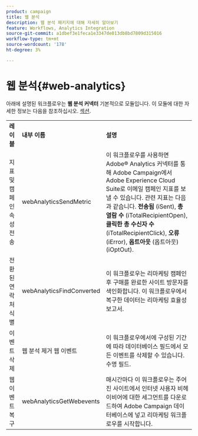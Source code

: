 ```yaml
---
product: campaign
title: 웹 분석
description: 웹 분석 패키지에 대해 자세히 알아보기
feature: Workflows, Analytics Integration
source-git-commit: a1dbef3e1feca1e3347de013db8bd7809d315016
workflow-type: tm+mt
source-wordcount: '178'
ht-degree: 3%

---
```



# 웹 분석{#web-analytics}



아래에 설명된 워크플로우는 **웹 분석 커넥터** 기본적으로 모듈입니다. 이 모듈에 대한 자세한 정보는 다음을 참조하십시오. [섹션](../../integrations/using/gs-aa.md).

<table> 
 <tbody> 
  <tr> 
   <td> <strong>레이블</strong><br /> </td> 
   <td> <strong>내부 이름</strong><br /> </td> 
   <td> <strong>설명</strong><br /> </td> 
  </tr> 
  <tr> 
   <td> <span class="uicontrol">지표 및 캠페인 속성 전송</span> <br /> </td> 
   <td> <span class="uicontrol">webAnalyticsSendMetric</span> <br /> </td> 
   <td> 이 워크플로우를 사용하면 Adobe® Analytics 커넥터를 통해 Adobe Campaign에서 Adobe Experience Cloud Suite로 이메일 캠페인 지표를 보낼 수 있습니다. 관련 지표는 다음과 같습니다. <strong>전송됨</strong> (iSent), <strong>총 열람 수</strong> (iTotalRecipientOpen), <strong>클릭한 총 수신자 수</strong> (iTotalRecipientClick), <strong>오류</strong> (iError), <strong>옵트아웃</strong> (옵트아웃) (iOptOut).<br /> </td> 
  </tr> 
  <tr> 
   <td> <span class="uicontrol">전환된 연락처 식별</span> <br /> </td> 
   <td> <span class="uicontrol">webAnalyticsFindConverted</span> <br /> </td> 
   <td> 이 워크플로우는 리마케팅 캠페인 후 구매를 완료한 사이트 방문자를 색인화합니다. 이 워크플로우에서 복구한 데이터는 <span class="uicontrol">리마케팅 효율성 보고서</span>. <br /> </td> 
  </tr> 
  <tr> 
   <td> <span class="uicontrol">이벤트 삭제</span> <br /> </td> 
   <td> <span class="uicontrol">웹 분석 제거 웹 이벤트</span> <br /> </td> 
   <td> 이 워크플로우에서에 구성된 기간에 따라 데이터베이스 필드에서 모든 이벤트를 삭제할 수 있습니다. <span class="uicontrol">수명</span> 필드. <br /> </td> 
  </tr> 
  <tr> 
   <td> <span class="uicontrol">웹 이벤트 복구</span> <br /> </td> 
   <td> <span class="uicontrol">webAnalyticsGetWebevents</span> <br /> </td> 
   <td> 매시간마다 이 워크플로우는 주어진 사이트에서 인터넷 사용자 비헤이비어에 대한 세그먼트를 다운로드하여 Adobe Campaign 데이터베이스에 넣고 리마케팅 워크플로우를 시작합니다. <br /> </td> 
  </tr> 
 </tbody> 
</table>

